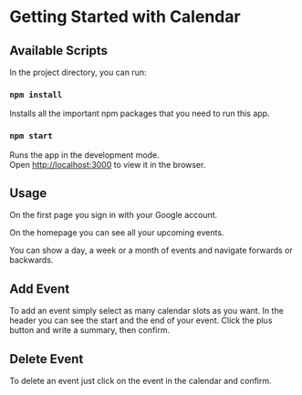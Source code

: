# Getting Started with Calendar

## Available Scripts

In the project directory, you can run:

### `npm install`

Installs all the important npm packages that you need to run this app.

### `npm start`

Runs the app in the development mode.\
Open [http://localhost:3000](http://localhost:3000) to view it in the browser.

## Usage

On the first page you sign in with your Google account.

On the homepage you can see all your upcoming events.

You can show a day, a week or a month of events and navigate forwards or backwards.

## Add Event

To add an event simply select as many calendar slots as you want.
In the header you can see the start and the end of your event.
Click the plus button and write a summary, then confirm.

## Delete Event

To delete an event just click on the event in the calendar and confirm.

